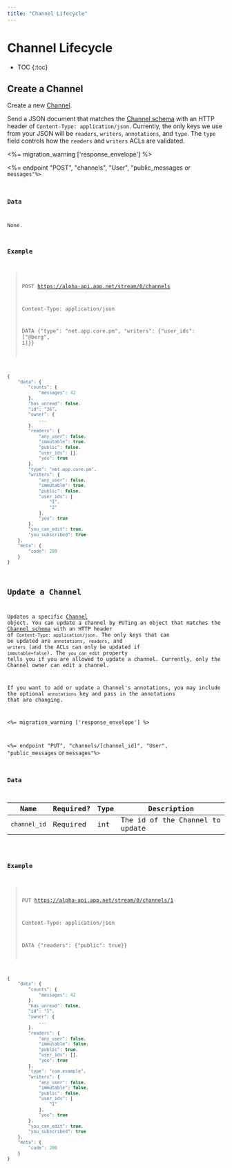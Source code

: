 ```yaml
---
title: "Channel Lifecycle"
---
```


# Channel Lifecycle

* TOC
{:toc}

## Create a Channel

Create a new [Channel](/docs/resources/channel/).

Send a JSON document that matches the [Channel schema](/docs/resources/channel/) with an HTTP header of ```Content-Type: application/json```. Currently, the only keys we use from your JSON will be ```readers```, ```writers```, ```annotations```, and ```type```. The ```type``` field controls how the ```readers``` and ```writers``` ACLs are validated.

<%= migration_warning ['response_envelope'] %>

<%= endpoint "POST", "channels", "User", "public_messages</code> or <code>messages"%>

### Data

None.

### Example

> POST https://alpha-api.app.net/stream/0/channels
>
> Content-Type: application/json
> 
> DATA {"type": "net.app.core.pm", "writers": {"user_ids": ["@berg", 1]}}

~~~ js
{
    "data": {
        "counts": {
            "messages": 42
        },    
        "has_unread": false,
        "id": "36",
        "owner": {
            ...
        },
        "readers": {
            "any_user": false,
            "immutable": true,
            "public": false,
            "user_ids": [],
            "you": true
        },
        "type": "net.app.core.pm",
        "writers": {
            "any_user": false,
            "immutable": true,
            "public": false,
            "user_ids": [
                "1",
                "2"
            ],
            "you": true
        },
        "you_can_edit": true,
        "you_subscribed": true
    },
    "meta": {
        "code": 200
    }
}
~~~

## Update a Channel

Updates a specific [Channel](/docs/resources/channel/) object. You can update a channel by PUTing an object that matches the [Channel schema](/docs/resources/channel/) with an HTTP header of ```Content-Type: application/json```. The only keys that can be updated are ```annotations```, ```readers```, and ```writers``` (and the ACLs can only be updated if ```immutable=false```). The ```you_can_edit``` property tells you if you are allowed to update a channel. Currently, only the Channel owner can edit a channel.

If you want to add or update a Channel's annotations, you may include the optional ```annotations``` key and pass in the annotations that are changing.

<%= migration_warning ['response_envelope'] %>

<%= endpoint "PUT", "channels/[channel_id]", "User", "public_messages</code> or <code>messages"%>

### Data

<table>
    <thead>
        <tr>
            <th>Name</th>
            <th>Required?</th>
            <th>Type</th>
            <th>Description</th>
        </tr>
    </thead>
    <tbody>
        <tr>
            <td><code>channel_id</code></td>
            <td>Required</td>
            <td>int</td>
            <td>The id of the Channel to update</td>
        </tr>
    </tbody>
</table>

### Example

> PUT https://alpha-api.app.net/stream/0/channels/1
>
> Content-Type: application/json
> 
> DATA {"readers": {"public": true}}

~~~ js
{
    "data": {
        "counts": {
            "messages": 42
        },
        "has_unread": false,
        "id": "1",
        "owner": {
            ...
        },
        "readers": {
            "any_user": false,
            "immutable": false,
            "public": true,
            "user_ids": [],
            "you": true
        },
        "type": "com.example",
        "writers": {
            "any_user": false,
            "immutable": false,
            "public": false,
            "user_ids": [
                "1"
            ],
            "you": true
        },
        "you_can_edit": true,
        "you_subscribed": true
    },
    "meta": {
        "code": 200
    }
}
~~~
